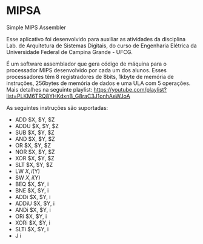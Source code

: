 # MIPSA
Simple MIPS Assembler

Esse aplicativo foi desenvolvido para auxiliar as atividades da disciplina Lab. de Arquitetura de Sistemas Digitais, do curso de Engenharia Elétrica da Universidade Federal de Campina Grande - UFCG.

É um software assemblador que gera código de máquina para o processador MIPS desenvolvido por cada um dos alunos. Esses processadores têm 8 registradores de 8bits, 1kbyte de memória de instruções, 256bytes de memória de dados e uma ULA com 5 operações. Mais detalhes na seguinte playlist: https://youtube.com/playlist?list=PLKM6TRQ8YHKdxnB_G8raC3J1onhAeWJoA

As seguintes instruções são suportadas:
 * ADD $X, $Y, $Z
 * ADDU $X, $Y, $Z
 * SUB $X, $Y, $Z
 * AND $X, $Y, $Z
 * OR $X, $Y, $Z
 * NOR $X, $Y, $Z
 * XOR $X, $Y, $Z
 * SLT $X, $Y, $Z
 * LW $X, i($Y)
 * SW $X, i($Y)
 * BEQ $X, $Y, i
 * BNE $X, $Y, i
 * ADDi $X, $Y, i
 * ADDiU $X, $Y, i
 * ANDi $X, $Y, i
 * ORi $X, $Y, i
 * XORi $X, $Y, i
 * SLTi $X, $Y, i
 * J i
